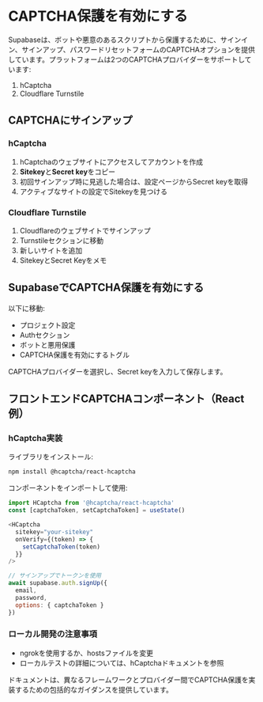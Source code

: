 # CAPTCHA保護を有効にする

Supabaseは、ボットや悪意のあるスクリプトから保護するために、サインイン、サインアップ、パスワードリセットフォームのCAPTCHAオプションを提供しています。プラットフォームは2つのCAPTCHAプロバイダーをサポートしています:
1. hCaptcha
2. Cloudflare Turnstile

## CAPTCHAにサインアップ

### hCaptcha
1. hCaptchaのウェブサイトにアクセスしてアカウントを作成
2. **Sitekey**と**Secret key**をコピー
3. 初回サインアップ時に見逃した場合は、設定ページからSecret keyを取得
4. アクティブなサイトの設定でSitekeyを見つける

### Cloudflare Turnstile
1. Cloudflareのウェブサイトでサインアップ
2. Turnstileセクションに移動
3. 新しいサイトを追加
4. SitekeyとSecret Keyをメモ

## SupabaseでCAPTCHA保護を有効にする

以下に移動:
- プロジェクト設定
- Authセクション
- ボットと悪用保護
- CAPTCHA保護を有効にするトグル

CAPTCHAプロバイダーを選択し、Secret keyを入力して保存します。

## フロントエンドCAPTCHAコンポーネント（React例）

### hCaptcha実装

ライブラリをインストール:
```bash
npm install @hcaptcha/react-hcaptcha
```

コンポーネントをインポートして使用:
```javascript
import HCaptcha from '@hcaptcha/react-hcaptcha'
const [captchaToken, setCaptchaToken] = useState()

<HCaptcha
  sitekey="your-sitekey"
  onVerify={(token) => {
    setCaptchaToken(token)
  }}
/>

// サインアップでトークンを使用
await supabase.auth.signUp({
  email,
  password,
  options: { captchaToken }
})
```

### ローカル開発の注意事項
- ngrokを使用するか、hostsファイルを変更
- ローカルテストの詳細については、hCaptchaドキュメントを参照

ドキュメントは、異なるフレームワークとプロバイダー間でCAPTCHA保護を実装するための包括的なガイダンスを提供しています。
